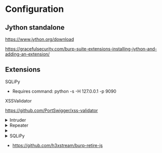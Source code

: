 

# Configuration

## Jython standalone

https://www.jython.org/download

https://gracefulsecurity.com/burp-suite-extensions-installing-jython-and-adding-an-extension/

## Extensions 

 SQLiPy
   - Requires command: python <path to SQLiPy> -s -H 127.0.0.1 -p 9090
 
 XSSValidator
   
   https://github.com/PortSwigger/xss-validator

 
<details>
 <summary>Intruder</summary>
 <br>
 When you make a request and it passes through the proxy, you can send it to the intruder tab.
 Takes the manual labor out of making/editing lots of manual requests. 
 Allowing to add custom payloads automatically into requests.
 You can filter output.
 
 Subtabs - 
  
  Target:
    
    This is automatically filled out if you are sending a request from proxy to intruder.
    Sets the hostname and port. 
    
  Positions:
  
     Attack types: Sniper, cluster bomb, 
     You can wrap any part of the request in payload markers, this will set where payloads section will modyify.
     
  
  Payloads:
     
     Here you can create rules for what will be modified within the payload markers that were set.
     Each payload set is a ruleset of what will be filled in a particular payload marker. For example you could have set 1 for usernames and set 2 for passwords.
     
     After each set you want is done, click "start attack".
  
  Options:
  
     Includes options for the output of the attack. 
  
  **Use examples**
 
 <details>
 <summary>Login pages with Burp</summary>
 <br>
  Set burp up as a proxy to your routers login page. 
  Capture a login request and in the "intercept" tab. Right click it and click "Send to intruder".
  Here you will be able to set up an attack against the login form. 
  After sending the request to intruder it will be in the "target" tab.
  In the "positions" tab is where you select the portion of the request that should be changed everytime.
  You may have to clear first as burp may auto grab positions.
  You will have to determine what type of auth the login page is using, this will change the following tabs.
  Once you found where the password/hash is in the requst, highlight the position and click "Add".
  In the payloads tab you will have payload set: 1 and payload type: Brute forcer.
  Payload options set characters and length.
  Payload processing, rules that change how to generated payload option is to be processed. Example: if you are brute forcing the password and you know the username is admin and the format of the hash is user:pass, you would want to add the prefic: admin:. this will add admin: to the begining of every generated password. And if that is supposed to be base64 encoded then add encode - base64 after. This all will be determined by the type of auth the login page is using.
 
  Types of auth: http://java.boot.by/wcd-guide/ch05s03.html
  
 </details>
 
  
</details>


 
<details>
 <summary>Repeater</summary>
 <br>
  
  You are able to send requests from the proxy tab here and tamper and/or repeat requests. 
  
</details>

<details>
 <summary></summary>
 <br>
 
</details>



<details>
 <summary>SQLiPy</summary>
 <br>
  
 - Level

This option requires an argument which specifies the level of tests to perform. There are five levels. The default value is 1 where limited number of tests (requests) are performed. Vice versa, level 5 will test verbosely for a much larger number of payloads and boundaries (as in pair of SQL payload prefix and suffix). The payloads used by sqlmap are specified in the textual file xml/payloads.xml. Following the instructions on top of the file, if sqlmap misses an injection, you should be able to add your own payload(s) to test for too!

Not only this option affects which payload sqlmap tries, but also which injection points are taken in exam: GET and POST parameters are always tested, HTTP Cookie header values are tested from level 2 and HTTP User-Agent/Referer headers' value is tested from level 3.

All in all, the harder it is to detect a SQL injection, the higher the --level must be set.

It is strongly recommended to higher this value before reporting to the mailing list that sqlmap is not able to detect a certain injection point.
 
  - Risk


This option requires an argument which specifies the risk of tests to perform. There are three risk values. The default value is 1 which is innocuous for the majority of SQL injection points. Risk value 2 adds to the default level the tests for heavy query time-based SQL injections and value 3 adds also OR-based SQL injection tests.

In some instances, like a SQL injection in an UPDATE statement, injecting an OR-based payload can lead to an update of all the entries of the table, which is certainly not what the attacker wants. For this reason and others this option has been introduced: the user has control over which payloads get tested, the user can arbitrarily choose to use also potentially dangerous ones. As per the previous option, the payloads used by sqlmap are specified in the textual file xml/payloads.xml and you are free to edit and add your owns.
</details>


- https://github.com/h3xstream/burp-retire-js
